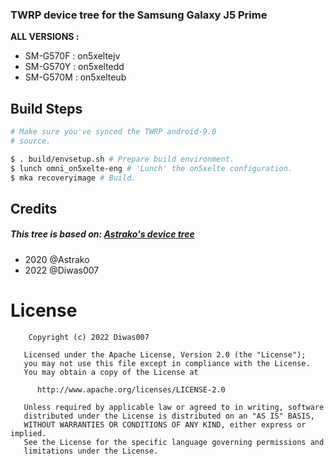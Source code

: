### TWRP device tree for the Samsung Galaxy J5 Prime
**ALL VERSIONS :**
* SM-G570F : on5xeltejv
* SM-G570Y : on5xeltedd
* SM-G570M : on5xelteub

## Build Steps

```bash
# Make sure you've synced the TWRP android-9.0
# source.

$ . build/envsetup.sh # Prepare build environment.
$ lunch omni_on5xelte-eng # 'Lunch' the on5xelte configuration.
$ mka recoveryimage # Build.
```

## Credits
##### This tree is based on: [Astrako's device tree](https://github.com/samsungexynos7870/android_device_samsung_on7xelte)
* 2020 @Astrako
* 2022 @Diwas007

# License

        Copyright (c) 2022 Diwas007

       Licensed under the Apache License, Version 2.0 (the "License");
       you may not use this file except in compliance with the License.
       You may obtain a copy of the License at

          http://www.apache.org/licenses/LICENSE-2.0

       Unless required by applicable law or agreed to in writing, software
       distributed under the License is distributed on an "AS IS" BASIS,
       WITHOUT WARRANTIES OR CONDITIONS OF ANY KIND, either express or implied.
       See the License for the specific language governing permissions and
       limitations under the License.
